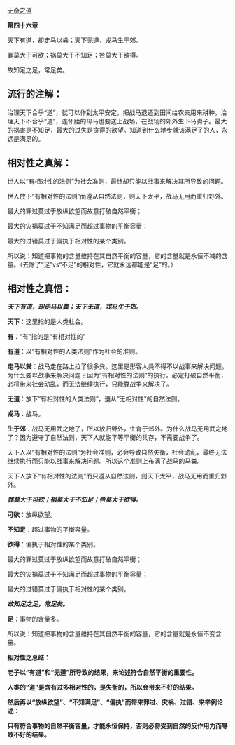 [无奇之道](https://www.zhihu.com/people/wu-qi-zhi-dao)

**第四十六章**

  

天下有道，却走马以粪；天下无道，戎马生于郊。

罪莫大于可欲；祸莫大于不知足；咎莫大于欲得。

故知足之足，常足矣。

  

## 流行的注解：

治理天下合乎“道”，就可以作到太平安定，把战马退还到田间给农夫用来耕种。治理天下不合乎“道”，连怀胎的母马也要送上战场，在战场的郊外生下马驹子。最大的祸害是不知足，最大的过失是贪得的欲望。知道到什么地步就该满足了的人，永远是满足的。

  

  

## 相对性之真解：

世人以“有相对性的法则”为社会准则，最终却只能以战事来解决其所导致的问题。

世人放下“有相对性的法则”而遵从自然法则，则天下太平，战马无用而重归野外。

最大的罪过莫过于放纵欲望而故意打破自然平衡；

最大的灾祸莫过于不知满足而超过事物的平衡容量；

最大的过错莫过于偏执于相对性的某个类别。

所以说：知道把事物的含量维持在其自然平衡的容量，它的含量就是永恒不减的含量。（去除了“足”vs“不足”的相对性，它就永远都能是“足”的。）

  

  

## 相对性之真悟：

**_天下有道，却走马以粪；天下无道，戎马生于郊。_**

**天下**：这里指的是人类社会。

**有**：“有”指的是“有相对性的”

**有道**：以“有相对性的人类法则”作为社会的准则。

**走马以粪**：战马走在路上拉了很多粪。这里是形容人类不得不以战事来解决问题。为什么要以战事来解决问题？因为“有相对性的法则”的执行，必定打破自然平衡，必将带来社会动乱，而无法继续执行，只能靠战争来解决了。

**无道**：放下“有相对性的人类法则”，遵从“无相对性”的自然法则。

**戎马**：战马。

**生于郊**：战马无用武之地了，所以放归野外，生育于郊外。为什么战马无用武之地了？因为遵守了自然法则，天下人就能平等平衡的共存，不需要战争了。

天下人以“有相对性的法则”为社会准则，必会导致自然失衡，社会动乱，最终无法继续执行而只能以战事来解决问题。所以这个准则上布满了战马的马粪。

天下人放下“有相对性的法则”而只遵从自然法则，则天下太平，战马无用而重归野外。

  

**_罪莫大于可欲；祸莫大于不知足；咎莫大于欲得。_**

**可欲**：放纵欲望。

**不知足**：超过事物的平衡容量。

**欲得**：偏执于相对性的某个类别。

最大的罪过莫过于放纵欲望而故意打破自然平衡；

最大的灾祸莫过于不知满足而超过事物的平衡容量；

最大的过错莫过于偏执于相对性的某个类别。

  

**_故知足之足，常足矣。_**

**足**：事物的含量多。

所以说：知道把事物的含量维持在其自然平衡的容量，它的含量就是永恒不变含量。

  

**相对性之总结：**

**老子以“有道”和“无道”所导致的结果，来论述符合自然平衡的重要性。**

**人类的“道”是含有过多相对性的，是失衡的，所以会带来不好的结果。**

**然后再以“放纵欲望”、“不知满足”、“偏执”而带来罪过、灾祸、过错、来举例论述：**

**只有符合事物的自然平衡容量，才能永恒保持，否则必将受到自然的反作用力而导致不好的结果。**